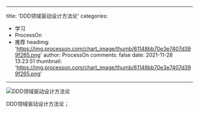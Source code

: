 
---
title: 'DDD领域驱动设计方法论'
categories: 
 - 学习
 - ProcessOn
 - 推荐
headimg: 'https://img.processon.com/chart_image/thumb/61148bb70e3e7407d399f265.png'
author: ProcessOn
comments: false
date: 2021-11-28 13:23:51
thumbnail: 'https://img.processon.com/chart_image/thumb/61148bb70e3e7407d399f265.png'
---

<div>   
<img class="thumb" alt="DDD领域驱动设计方法论" src="https://img.processon.com/chart_image/thumb/61148bb70e3e7407d399f265.png" referrerpolicy="no-referrer">
<p>DDD领域驱动设计方法论；</p>  
</div>
            